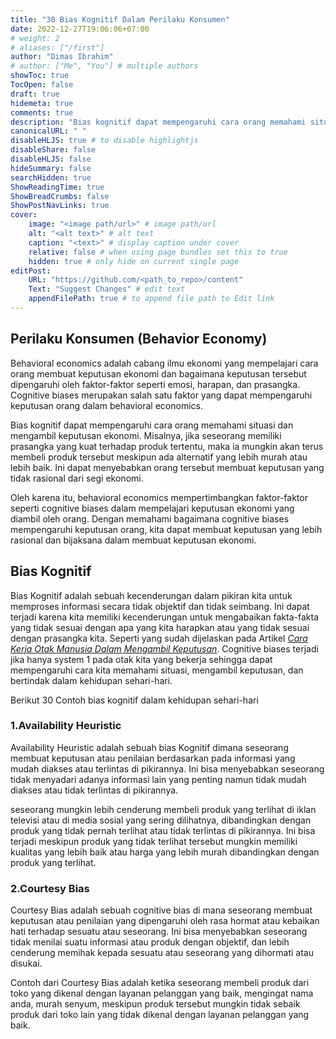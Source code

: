 ```yaml
---
title: "30 Bias Kognitif Dalam Perilaku Konsumen"
date: 2022-12-27T19:06:06+07:00
# weight: 2
# aliases: ["/first"]
author: "Dimas Ibrahim"
# author: ["Me", "You"] # multiple authors
showToc: true
TocOpen: false
draft: true
hidemeta: true
comments: true
description: "Bias kognitif dapat mempengaruhi cara orang memahami situasi dan mengambil keputusan ekonomi."
canonicalURL: " "
disableHLJS: true # to disable highlightjs
disableShare: false
disableHLJS: false
hideSummary: false
searchHidden: true
ShowReadingTime: true
ShowBreadCrumbs: false
ShowPostNavLinks: true
cover:
    image: "<image path/url>" # image path/url
    alt: "<alt text>" # alt text
    caption: "<text>" # display caption under cover
    relative: false # when using page bundles set this to true
    hidden: true # only hide on current single page
editPost:
    URL: "https://github.com/<path_to_repo>/content"
    Text: "Suggest Changes" # edit text
    appendFilePath: true # to append file path to Edit link
---
```


## Perilaku Konsumen (Behavior Economy)
Behavioral economics adalah cabang ilmu ekonomi yang mempelajari cara orang membuat keputusan ekonomi dan bagaimana keputusan tersebut dipengaruhi oleh faktor-faktor seperti emosi, harapan, dan prasangka. Cognitive biases merupakan salah satu faktor yang dapat mempengaruhi keputusan orang dalam behavioral economics.

Bias kognitif dapat mempengaruhi cara orang memahami situasi dan mengambil keputusan ekonomi. Misalnya, jika seseorang memiliki prasangka yang kuat terhadap produk tertentu, maka ia mungkin akan terus membeli produk tersebut meskipun ada alternatif yang lebih murah atau lebih baik. Ini dapat menyebabkan orang tersebut membuat keputusan yang tidak rasional dari segi ekonomi.

Oleh karena itu, behavioral economics mempertimbangkan faktor-faktor seperti cognitive biases dalam mempelajari keputusan ekonomi yang diambil oleh orang. Dengan memahami bagaimana cognitive biases mempengaruhi keputusan orang, kita dapat membuat keputusan yang lebih rasional dan bijaksana dalam membuat keputusan ekonomi.

## Bias Kognitif
Bias Kognitif adalah sebuah kecenderungan dalam pikiran kita untuk memproses informasi secara tidak objektif dan tidak seimbang. Ini dapat terjadi karena kita memiliki kecenderungan untuk mengabaikan fakta-fakta yang tidak sesuai dengan apa yang kita harapkan atau yang tidak sesuai dengan prasangka kita. Seperti yang sudah dijelaskan pada Artikel *[Cara Kerja Otak Manusia Dalam Mengambil Keputusan](https://https://belajarkonversi.netlify.app/post/mengenal-otak-manusia/)*. Cognitive biases terjadi jika hanya system 1 pada otak kita yang bekerja sehingga dapat mempengaruhi cara kita memahami situasi, mengambil keputusan, dan bertindak dalam kehidupan sehari-hari.

Berikut 30 Contoh bias kognitif dalam kehidupan sehari-hari

### 1.Availability Heuristic 
Availability Heuristic adalah sebuah bias Kognitif dimana seseorang membuat keputusan atau penilaian berdasarkan pada informasi yang mudah diakses atau terlintas di pikirannya. Ini bisa menyebabkan seseorang tidak menyadari adanya informasi lain yang penting namun tidak mudah diakses atau tidak terlintas di pikirannya.

seseorang mungkin lebih cenderung membeli produk yang terlihat di iklan televisi atau di media sosial yang sering dilihatnya, dibandingkan dengan produk yang tidak pernah terlihat atau tidak terlintas di pikirannya. Ini bisa terjadi meskipun produk yang tidak terlihat tersebut mungkin memiliki kualitas yang lebih baik atau harga yang lebih murah dibandingkan dengan produk yang terlihat.

### 2.Courtesy Bias
Courtesy Bias adalah sebuah cognitive bias di mana seseorang membuat keputusan atau penilaian yang dipengaruhi oleh rasa hormat atau kebaikan hati terhadap sesuatu atau seseorang. Ini bisa menyebabkan seseorang tidak menilai suatu informasi atau produk dengan objektif, dan lebih cenderung memihak kepada sesuatu atau seseorang yang dihormati atau disukai.

Contoh dari Courtesy Bias adalah ketika seseorang membeli produk dari toko yang dikenal dengan layanan pelanggan yang baik, mengingat nama anda, murah senyum, meskipun produk tersebut mungkin tidak sebaik produk dari toko lain yang tidak dikenal dengan layanan pelanggan yang baik.

